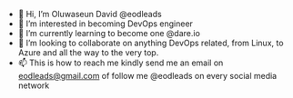 - 👋 Hi, I’m Oluwaseun David @eodleads
- 👀 I’m interested in becoming DevOps engineer
- 🌱 I’m currently learning to become one @dare.io
- 💞️ I’m looking to collaborate on anything DevOps related, from Linux, to Azure and all the way to the very top.
- 📫 This is how to reach me kindly send me an email on eodleads@gmail.com of follow me @eodleads on every social media network

<!---
eodleads/eodleads is a ✨ special ✨ repository because its `README.md` (this file) appears on your GitHub profile.
You can click the Preview link to take a look at your changes.
--->
